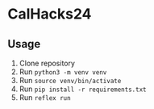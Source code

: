 # CalHacks24

## Usage
1. Clone repository
2. Run `python3 -m venv venv`
3. Run `source venv/bin/activate`
4. Run `pip install -r requirements.txt`
5. Run `reflex run`
